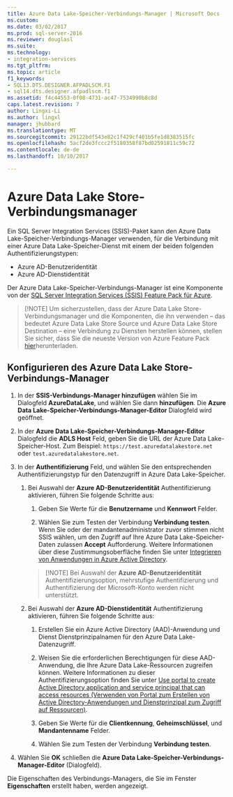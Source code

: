 ```yaml
---
title: Azure Data Lake-Speicher-Verbindungs-Manager | Microsoft Docs
ms.custom: 
ms.date: 03/02/2017
ms.prod: sql-server-2016
ms.reviewer: douglasl
ms.suite: 
ms.technology:
- integration-services
ms.tgt_pltfrm: 
ms.topic: article
f1_keywords:
- SQL13.DTS.DESIGNER.AFPADLSCM.F1
- sql14.dts.designer.afpadlscm.f1
ms.assetid: f4c44553-0f08-4731-ac47-7534990b8c8d
caps.latest.revision: 7
author: Lingxi-Li
ms.author: lingxl
manager: jhubbard
ms.translationtype: MT
ms.sourcegitcommit: 29122bdf543e82c1f429cf401b5fe1d8383515fc
ms.openlocfilehash: 5acf2de3fccc2f5180358f87bd02591811c59c72
ms.contentlocale: de-de
ms.lasthandoff: 10/10/2017

---
```

# <a name="azure-data-lake-store-connection-manager"></a>Azure Data Lake Store-Verbindungsmanager
Ein SQL Server Integration Services (SSIS)-Paket kann den Azure Data Lake-Speicher-Verbindungs-Manager verwenden, für die Verbindung mit einer Azure Data Lake-Speicher-Dienst mit einem der beiden folgenden Authentifizierungstypen:
-   Azure AD-Benutzeridentität
-   Azure AD-Dienstidentität 

Der Azure Data Lake-Speicher-Verbindungs-Manager ist eine Komponente von der [SQL Server Integration Services (SSIS) Feature Pack für Azure](../../integration-services/azure-feature-pack-for-integration-services-ssis.md).

>   [!NOTE]
> Um sicherzustellen, dass der Azure Data Lake Store-Verbindungsmanager und die Komponenten, die ihn verwenden – das bedeutet Azure Data Lake Store Source und Azure Data Lake Store Destination – eine Verbindung zu Diensten herstellen können, stellen Sie sicher, dass Sie die neueste Version von Azure Feature Pack [hier](https://www.microsoft.com/download/details.aspx?id=49492)herunterladen. 
 
## <a name="configure-the-azure-data-lake-store-connection-manager"></a>Konfigurieren des Azure Data Lake Store-Verbindungs-Manager

1.  In der **SSIS-Verbindungs-Manager hinzufügen** wählen Sie im Dialogfeld **AzureDataLake**, und wählen Sie dann **hinzufügen**. Die **Azure Data Lake-Speicher-Verbindungs-Manager-Editor** Dialogfeld wird geöffnet.
  
2.  In der **Azure Data Lake-Speicher-Verbindungs-Manager-Editor** Dialogfeld die **ADLS Host** Feld, geben Sie die URL der Azure Data Lake-Speicher-Host. Zum Beispiel: `https://test.azuredatalakestore.net` oder `test.azuredatalakestore.net`.
  
3.  In der **Authentifizierung** Feld, und wählen Sie den entsprechenden Authentifizierungstyp für den Datenzugriff in Azure Data Lake-Speicher.

    1.  Bei Auswahl der **Azure AD-Benutzeridentität** Authentifizierung aktivieren, führen Sie folgende Schritte aus:
        1. Geben Sie Werte für die **Benutzername** und **Kennwort** Felder. 
    
        2. Wählen Sie zum Testen der Verbindung **Verbindung testen**. Wenn Sie oder der mandantenadministrator zuvor stimmen nicht SSIS wählen, um den Zugriff auf Ihre Azure Data Lake-Speicher-Daten zulassen **Accept** Aufforderung. Weitere Informationen über diese Zustimmungsoberfläche finden Sie unter [Integrieren von Anwendungen in Azure Active Directory](https://docs.microsoft.com/en-us/azure/active-directory/active-directory-integrating-applications#updating-an-application).
    
        >   [!NOTE] 
        > Bei Auswahl der **Azure AD-Benutzeridentität** Authentifizierungsoption, mehrstufige Authentifizierung und Authentifizierung der Microsoft-Konto werden nicht unterstützt.
    
    2. Bei Auswahl der **Azure AD-Dienstidentität** Authentifizierung aktivieren, führen Sie folgende Schritte aus:
        1. Erstellen Sie ein Azure Active Directory (AAD)-Anwendung und Dienst Dienstprinzipalnamen für den Azure Data Lake-Datenzugriff.
    
        2. Weisen Sie die erforderlichen Berechtigungen für diese AAD-Anwendung, die Ihre Azure Data Lake-Ressourcen zugreifen können. Weitere Informationen zu dieser Authentifizierungsoption finden Sie unter [Use portal to create Active Directory application and service principal that can access resources (Verwenden von Portal zum Erstellen von Active Directory-Anwendungen und Dienstprinzipal zum Zugriff auf Ressourcen)](https://docs.microsoft.com/en-us/azure/azure-resource-manager/resource-group-create-service-principal-portal).
    
        3. Geben Sie Werte für die **Clientkennung**, **Geheimschlüssel**, und **Mandantenname** Felder.
    
        4. Wählen Sie zum Testen der Verbindung **Verbindung testen**.  
  
6.  Wählen Sie **OK** schließen die **Azure Data Lake-Speicher-Verbindungs-Manager-Editor** (Dialogfeld).  
  
Die Eigenschaften des Verbindungs-Managers, die Sie im Fenster **Eigenschaften** erstellt haben, werden angezeigt.  
  
  
